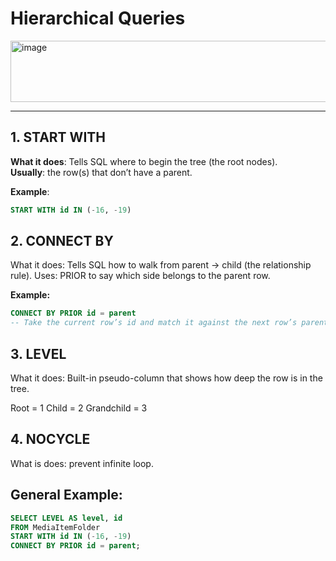 # Hierarchical Queries

<img width="610" height="98" alt="image" src="https://github.com/user-attachments/assets/5d9180ff-cfa8-46b4-8115-6353d59dc455" />

---

## 1. START WITH
**What it does**: Tells SQL where to begin the tree (the root nodes).  
**Usually**: the row(s) that don’t have a parent.  

**Example**:
```sql
START WITH id IN (-16, -19)
```

## 2. CONNECT BY

What it does: Tells SQL how to walk from parent → child (the relationship rule).
Uses: PRIOR to say which side belongs to the parent row.

**Example:**
```sql
CONNECT BY PRIOR id = parent
-- Take the current row’s id and match it against the next row’s parent.
```

## 3. LEVEL

What it does: Built-in pseudo-column that shows how deep the row is in the tree.

Root = 1
Child = 2
Grandchild = 3

## 4. NOCYCLE 

What is does: prevent infinite loop.

## General Example:
```sql
SELECT LEVEL AS level, id
FROM MediaItemFolder
START WITH id IN (-16, -19)
CONNECT BY PRIOR id = parent;
```
